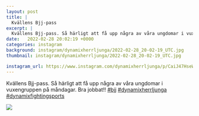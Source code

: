 ```yaml
---
layout: post
title: |
  Kvällens Bjj-pass
excerpt: |
  Kvällens Bjj-pass. Så härligt att få upp några av våra ungdomar i vuxengruppen på måndagar. Bra jobbat!!   
date:   2022-02-28 20:02:19 +0000
categories: instagram
background: instagram/dynamixherrljunga/2022-02-28_20-02-19_UTC.jpg
thumbnail: instagram/dynamixherrljunga/2022-02-28_20-02-19_UTC.jpg

instagram_url: https://www.instagram.com/dynamixherrljunga/p/CaiJ47HseWA
---
```

Kvällens Bjj-pass. Så härligt att få upp några av våra ungdomar i vuxengruppen på måndagar. Bra jobbat!! [#bjj](https://www.instagram.com/explore/tags/bjj/) [#dynamixherrljunga](https://www.instagram.com/explore/tags/dynamixherrljunga/) [#dynamixfightingsports](https://www.instagram.com/explore/tags/dynamixfightingsports/)



<img src='{{ site.baseurl }}/instagram/dynamixherrljunga/2022-02-28_20-02-19_UTC.jpg' class='img-fluid' />
